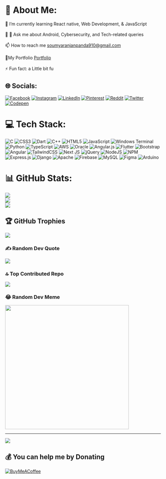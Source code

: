 # 💫 About Me:
🌱 I’m currently learning React native, Web Development, & JavaScript<br><br>📝 💬 Ask me about Android, Cybersecurity, and Tech-related queries<br><br>📫 How to reach me soumyaranjanpanda910@gmail.com<br><br>🚀My Portfolio  [Portfolio](https://soummyaanon.github.io/My-Portfolio/)<br><br>
⚡ Fun fact: a Little bit fu<br>


## 🌐 Socials:
[![Facebook](https://img.shields.io/badge/Facebook-%231877F2.svg?logo=Facebook&logoColor=white)](https://facebook.com/soumyaranjan.therock.568089) [![Instagram](https://img.shields.io/badge/Instagram-%23E4405F.svg?logo=Instagram&logoColor=white)](https://instagram.com/anonymous__warior) [![LinkedIn](https://img.shields.io/badge/LinkedIn-%230077B5.svg?logo=linkedin&logoColor=white)](https://linkedin.com/in/soumypanda) [![Pinterest](https://img.shields.io/badge/Pinterest-%23E60023.svg?logo=Pinterest&logoColor=white)](https://pinterest.com/kingofkings188) [![Reddit](https://img.shields.io/badge/Reddit-%23FF4500.svg?logo=Reddit&logoColor=white)](https://reddit.com/user/Capital-Score2826) [![Twitter](https://img.shields.io/badge/Twitter-%231DA1F2.svg?logo=Twitter&logoColor=white)](https://twitter.com/@Thesourya2000) [![Codepen](https://img.shields.io/badge/Codepen-000000?style=for-the-badge&logo=codepen&logoColor=white)](https://codepen.io/soumyaranjan-panda-the-typescripter) 

# 💻 Tech Stack:
![C](https://img.shields.io/badge/c-%2300599C.svg?style=plastic&logo=c&logoColor=white) ![CSS3](https://img.shields.io/badge/css3-%231572B6.svg?style=plastic&logo=css3&logoColor=white) ![Dart](https://img.shields.io/badge/dart-%230175C2.svg?style=plastic&logo=dart&logoColor=white) ![C++](https://img.shields.io/badge/c++-%2300599C.svg?style=plastic&logo=c%2B%2B&logoColor=white) ![HTML5](https://img.shields.io/badge/html5-%23E34F26.svg?style=plastic&logo=html5&logoColor=white) ![JavaScript](https://img.shields.io/badge/javascript-%23323330.svg?style=plastic&logo=javascript&logoColor=%23F7DF1E) ![Windows Terminal](https://img.shields.io/badge/Windows%20Terminal-%234D4D4D.svg?style=plastic&logo=windows-terminal&logoColor=white) ![Python](https://img.shields.io/badge/python-3670A0?style=plastic&logo=python&logoColor=ffdd54) ![TypeScript](https://img.shields.io/badge/typescript-%23007ACC.svg?style=plastic&logo=typescript&logoColor=white) ![AWS](https://img.shields.io/badge/AWS-%23FF9900.svg?style=plastic&logo=amazon-aws&logoColor=white) ![Oracle](https://img.shields.io/badge/Oracle-F80000?style=plastic&logo=oracle&logoColor=white) ![Angular.js](https://img.shields.io/badge/angular.js-%23E23237.svg?style=plastic&logo=angularjs&logoColor=white) ![Flutter](https://img.shields.io/badge/Flutter-%2302569B.svg?style=plastic&logo=Flutter&logoColor=white) ![Bootstrap](https://img.shields.io/badge/bootstrap-%238511FA.svg?style=plastic&logo=bootstrap&logoColor=white) ![Angular](https://img.shields.io/badge/angular-%23DD0031.svg?style=plastic&logo=angular&logoColor=white) ![TailwindCSS](https://img.shields.io/badge/tailwindcss-%2338B2AC.svg?style=plastic&logo=tailwind-css&logoColor=white) ![Next JS](https://img.shields.io/badge/Next-black?style=plastic&logo=next.js&logoColor=white) ![jQuery](https://img.shields.io/badge/jquery-%230769AD.svg?style=plastic&logo=jquery&logoColor=white) ![NodeJS](https://img.shields.io/badge/node.js-6DA55F?style=plastic&logo=node.js&logoColor=white) ![NPM](https://img.shields.io/badge/NPM-%23CB3837.svg?style=plastic&logo=npm&logoColor=white) ![Express.js](https://img.shields.io/badge/express.js-%23404d59.svg?style=plastic&logo=express&logoColor=%2361DAFB) ![Django](https://img.shields.io/badge/django-%23092E20.svg?style=plastic&logo=django&logoColor=white) ![Apache](https://img.shields.io/badge/apache-%23D42029.svg?style=plastic&logo=apache&logoColor=white) ![Firebase](https://img.shields.io/badge/Firebase-039BE5?style=plastic&logo=Firebase&logoColor=white) ![MySQL](https://img.shields.io/badge/mysql-%2300000f.svg?style=plastic&logo=mysql&logoColor=white) ![Figma](https://img.shields.io/badge/figma-%23F24E1E.svg?style=plastic&logo=figma&logoColor=white) ![Arduino](https://img.shields.io/badge/-Arduino-00979D?style=plastic&logo=Arduino&logoColor=white)
# 📊 GitHub Stats:
![](https://github-readme-stats.vercel.app/api?username=soummyaanon&theme=tokyonight&hide_border=false&include_all_commits=false&count_private=false)<br/>
![](https://github-readme-streak-stats.herokuapp.com/?user=soummyaanon&theme=tokyonight&hide_border=false)<br/>
![](https://github-readme-stats.vercel.app/api/top-langs/?username=soummyaanon&theme=tokyonight&hide_border=false&include_all_commits=false&count_private=false&layout=compact)

## 🏆 GitHub Trophies
![](https://github-profile-trophy.vercel.app/?username=soummyaanon&theme=tokyonight&no-frame=false&no-bg=true&margin-w=4)

### ✍️ Random Dev Quote
![](https://quotes-github-readme.vercel.app/api?type=vetical&theme=tokyonight)

### 🔝 Top Contributed Repo
![](https://github-contributor-stats.vercel.app/api?username=soummyaanon&limit=5&theme=tokyonight&combine_all_yearly_contributions=true)

### 😂 Random Dev Meme
<img src='https://randommeme-five.vercel.app/' style="height: 400px;"/>

---
[![](https://visitcount.itsvg.in/api?id=soummyaanon&icon=9&color=0)](https://visitcount.itsvg.in)

  ## 💰 You can help me by Donating
  [![BuyMeACoffee](https://img.shields.io/badge/Buy%20Me%20a%20Coffee-ffdd00?style=for-the-badge&logo=buy-me-a-coffee&logoColor=black)](https://buymeacoffee.com/soumya2000) 

  
<!-- Proudly created with GPRM ( https://gprm.itsvg.in ) -->

